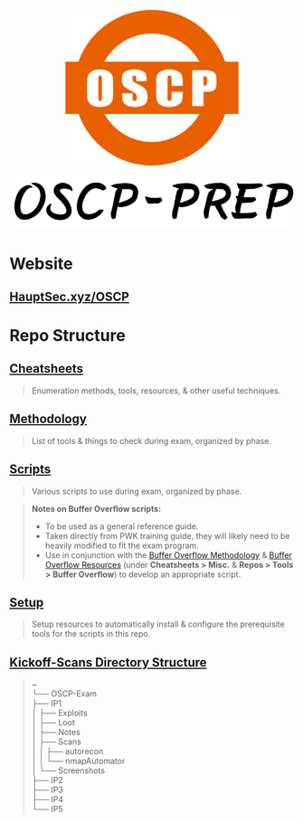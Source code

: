 <p align=center><img src=Assets/Img/OSCP-logo.png></p>
<p align=center><img src=Assets/Img/Logo.png></p>

# Website

## [HauptSec.xyz/OSCP](https://hauptsec.xyz)

# Repo Structure

## [Cheatsheets](Cheatsheets/README.md)

> Enumeration methods, tools, resources, & other useful techniques.

## [Methodology](Methodology/README.md)

> List of tools & things to check during exam, organized by phase.

## [Scripts](Scripts/README.md)

> Various scripts to use during exam, organized by phase.

> **Notes on Buffer Overflow scripts:**
>
> - To be used as a general reference guide.
> - Taken directly from PWK training guide, they will likely need to be heavily modified to fit the exam program.
> - Use in conjunction with the [Buffer Overflow Methodology](Methodology/4-Buffer-Overflow.md) & [Buffer Overflow Resources](Cheatsheets/Resources/README.md#misc) (under **Cheatsheets > Misc.** & **Repos > Tools > Buffer Overflow**) to develop an appropriate script.

## [Setup](Setup/README.md)

> Setup resources to automatically install & configure the prerequisite tools for the scripts in this repo.

## [Kickoff-Scans Directory Structure](Scripts/1-Recon/kickoffscans.sh)

> ~  
> └── OSCP-Exam  
>     ├── IP1  
>     │   ├── Exploits  
>     │   ├── Loot   
>     │   ├── Notes  
>     │   ├── Scans  
>     │   │   ├── autorecon    
>     │   │   └── nmapAutomator  
>     │   └── Screenshots  
>     ├── IP2  
>     ├── IP3  
>     ├── IP4  
>     └── IP5
